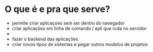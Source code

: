 # O que é e pra que serve?

- permite criar aplicaçoes sem ser dentro do navegador
- criar aplicações em linha de comando / apli que roda no servidor
-
- fazer o backend das aplicações
- criar novos tipos de sistemas e pegar outros modelos de projetos